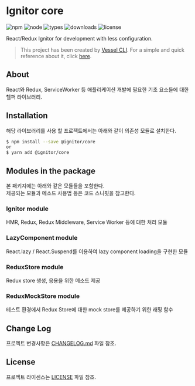 # Ignitor core
![npm](https://img.shields.io/npm/v/@ignitor/core)
![node](https://img.shields.io/node/v/@ignitor/core)
![types](https://img.shields.io/npm/types/@ignitor/core)
![downloads](https://img.shields.io/npm/dw/@ignitor/core)
![license](https://img.shields.io/npm/l/@ignitor/core)

React/Redux Ignitor for development with less configuration.

> This project has been created by [Vessel CLI](https://www.npmjs.com/package/@mornya/vessel).
  For a simple and quick reference about it, click [here](https://mornya.github.io/documents/guide/vessel.md).

## About
React와 Redux, ServiceWorker 등 애플리케이션 개발에 필요한 기초 요소들에 대한 헬퍼 라이브러리.

## Installation
해당 라이브러리를 사용 할 프로젝트에서는 아래와 같이 의존성 모듈로 설치한다.
```bash
$ npm install --save @ignitor/core
or
$ yarn add @ignitor/core
```

## Modules in the package
본 패키지에는 아래와 같은 모듈들을 포함한다.<br>
제공되는 모듈과 메소드 사용법 등은 코드 스니핏을 참고한다.

### Ignitor module
HMR, Redux, Redux Middleware, Service Worker 등에 대한 처리 모듈

### LazyComponent module
React.lazy / React.Suspend를 이용하여 lazy component loading을 구현한 모듈

### ReduxStore module
Redux store 생성, 응용을 위한 메소드 제공

### ReduxMockStore module
테스트 환경에서 Redux Store에 대한 mock store를 제공하기 위한 래핑 함수

## Change Log
프로젝트 변경사항은 [CHANGELOG.md](CHANGELOG.md) 파일 참조.

## License
프로젝트 라이센스는 [LICENSE](LICENSE) 파일 참조.
